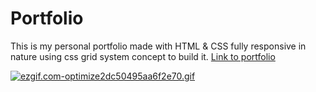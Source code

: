 # Portfolio
This is my personal portfolio made with HTML & CSS fully responsive in nature using css grid system concept to build it.
[Link to portfolio](https://yadavanuj1996.github.io/)

[![ezgif.com-optimize2dc50495aa6f2e70.gif](https://s3.gifyu.com/images/ezgif.com-optimize2dc50495aa6f2e70.gif)](https://gifyu.com/image/kVJj)
